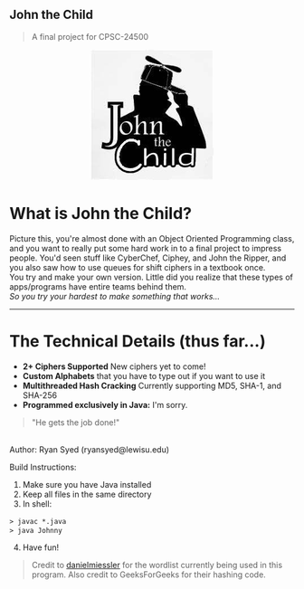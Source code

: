 ## John the Child
> A final project for CPSC-24500
<p align="center">
    <img src = ./imgs/johnTheChild.jpg>
</p>
<h1>What is John the Child?</h1>
Picture this, you're almost done with an Object Oriented Programming class, and you want to really put some hard work in to a final project to impress people. You'd seen stuff like CyberChef, Ciphey, and John the Ripper, and you also saw how to use queues for shift ciphers in a textbook once.
<br>
You try and make your own version. Little did you realize that these types of apps/programs have entire teams behind them.
<br>
<i>So you try your hardest to make something that works...</i>
<hr>
<h1> The Technical Details (thus far...)</h1>
<ul>
    <li><b>2+ Ciphers Supported</b> New ciphers yet to come!</li>
    <li><b>Custom Alphabets</b> that you have to type out if you want to use it</li>
    <li><b>Multithreaded Hash Cracking</b> Currently supporting MD5, SHA-1, and SHA-256</li>
    <li><b>Programmed exclusively in Java:</b> I'm sorry.</li>
</ul>

> "He gets the job done!"  
<br>
Author: Ryan Syed (ryansyed@lewisu.edu)

Build Instructions:
1. Make sure you have Java installed
2. Keep all files in the same directory
3. In shell:
```shell
> javac *.java
> java Johnny
```
4. Have fun!

> Credit to [danielmiessler](github.com/danielmiessler) for the wordlist currently being used in this program. Also credit to GeeksForGeeks for their hashing code.

